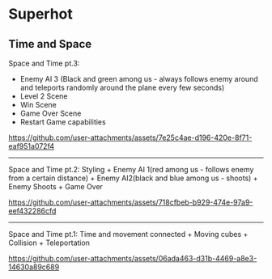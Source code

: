 # Superhot

## Time and Space


Space and Time pt.3: 
  - Enemy AI 3 (Black and green among us - always follows enemy around and teleports randomly around the plane every few seconds)
  - Level 2 Scene
  - Win Scene
  - Game Over Scene
  - Restart Game capabilities

https://github.com/user-attachments/assets/7e25c4ae-d196-420e-8f71-eaf951a072f4

---

Space and Time pt.2: Styling + Enemy AI 1(red among us - follows enemy from a certain distance) + Enemy AI2(black and blue among us - shoots) + Enemy Shoots + Game Over

https://github.com/user-attachments/assets/718cfbeb-b929-474e-97a9-eef432286cfd

---

Space and Time pt.1: Time and movement connected + Moving cubes + Collision + Teleportation

https://github.com/user-attachments/assets/06ada463-d31b-4469-a8e3-14630a89c689
